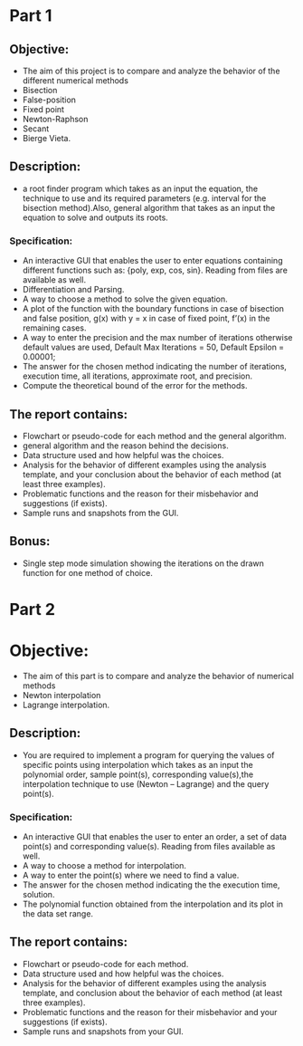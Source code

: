 # Part 1
## Objective:
* The aim of this project is to compare and analyze the behavior of the different numerical methods
 * Bisection
 * False-position
 * Fixed point
 * Newton-Raphson
 * Secant 
 * Bierge Vieta.

## Description:
* a root finder program which takes as an input the equation, the technique to use and its required parameters (e.g. interval for the bisection method).Also, general algorithm that takes as an input the equation to solve and outputs its roots.

### Specification:
* An interactive GUI that enables the user to enter equations containing different functions such as: {poly, exp, cos, sin}. Reading from files are available as well.
* Differentiation and Parsing.
* A way to choose a method to solve the given equation.
* A plot of the function with the boundary functions in case of bisection and false position, g(x) with y = x in case of fixed point, f’(x) in the remaining cases.
* A way to enter the precision and the max number of iterations otherwise default values are used, Default Max Iterations = 50, Default Epsilon = 0.00001;
* The answer for the chosen method indicating the number of iterations, execution time, all iterations, approximate root, and precision.
* Compute the theoretical bound of the error for the methods.

## The report contains:
 * Flowchart or pseudo-code for each method and the general algorithm.
 * general algorithm and the reason behind the decisions.
 * Data structure used and how helpful was the choices.
 * Analysis for the behavior of different examples using the analysis template, and your conclusion about the behavior of each method (at least three examples).
 * Problematic functions and the reason for their misbehavior and suggestions (if exists).
 * Sample runs and snapshots from the GUI.

## Bonus:
 * Single step mode simulation showing the iterations on the drawn function for one method of choice.

# Part 2
# Objective:
  * The aim of this part is to compare and analyze the behavior of numerical methods 
   * Newton interpolation 
   * Lagrange interpolation.

## Description:
  * You are required to implement a program for querying the values of specific points using interpolation which takes as an input the polynomial order, sample point(s), corresponding value(s),the interpolation technique to use (Newton – Lagrange) and the query point(s).

### Specification:
 * An interactive GUI that enables the user to enter an order, a set of data point(s) and corresponding value(s). Reading from files available as well.
 * A way to choose a method for interpolation.
 * A way to enter the point(s) where we need to find a value.
 * The answer for the chosen method indicating the the execution time, solution.
 * The polynomial function obtained from the interpolation and its plot in the data set range.

## The report contains:
 * Flowchart or pseudo-code for each method.
 * Data structure used and how helpful was the choices.
 * Analysis for the behavior of different examples using the analysis template, and conclusion about the behavior of each method (at least three examples).
 * Problematic functions and the reason for their misbehavior and your suggestions (if exists).
 * Sample runs and snapshots from your GUI.
